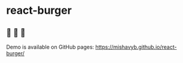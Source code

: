 # react-burger

## 🚀 🍔 🥹

Demo is available on GitHub pages: https://mishavyb.github.io/react-burger/
